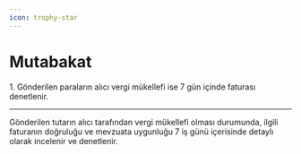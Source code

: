 ```yaml
---
icon: trophy-star
---
```


# Mutabakat

1\. Gönderilen paraların alıcı vergi mükellefi ise 7 gün içinde faturası denetlenir.

***

Gönderilen tutarın alıcı tarafından vergi mükellefi olması durumunda, ilgili faturanın doğruluğu ve mevzuata uygunluğu 7 iş günü içerisinde detaylı olarak incelenir ve denetlenir.
